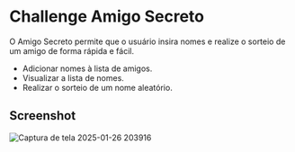 # Challenge Amigo Secreto
O Amigo Secreto permite que o usuário insira nomes e realize o sorteio de um amigo de forma rápida e fácil.

- Adicionar nomes à lista de amigos.
- Visualizar a lista de nomes.
- Realizar o sorteio de um nome aleatório.

## Screenshot
![Captura de tela 2025-01-26 203916](https://github.com/user-attachments/assets/f988d168-9e33-416b-98dc-10b487d6ef63)
